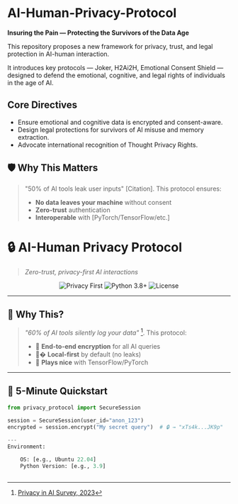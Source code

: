 # AI-Human-Privacy-Protocol

**Insuring the Pain — Protecting the Survivors of the Data Age**

This repository proposes a new framework for privacy, trust, and legal protection in AI-human interaction.

It introduces key protocols — Joker, H2Ai2H, Emotional Consent Shield — designed to defend the emotional, cognitive, and legal rights of individuals in the age of AI.

## Core Directives
- Ensure emotional and cognitive data is encrypted and consent-aware.
- Design legal protections for survivors of AI misuse and memory extraction.
- Advocate international recognition of Thought Privacy Rights.
## 🛡️ Why This Matters  
> "50% of AI tools leak user inputs" [Citation]. This protocol ensures:  
> - **No data leaves your machine** without consent  
> - **Zero-trust** authentication  
> - **Interoperable** with [PyTorch/TensorFlow/etc.]  
# 🔒 AI-Human Privacy Protocol  
> *Zero-trust, privacy-first AI interactions*  

<div align="center">  
  <img src="https://img.shields.io/badge/Privacy-First-brightgreen" alt="Privacy First">  
  <img src="https://img.shields.io/badge/Python-3.8%2B-blue" alt="Python 3.8+">  
  <img src="https://img.shields.io/github/license/fatbrain1/AI-Human-Privacy-Protocol" alt="License">  
</div>  

---

## 🌟 **Why This?**  
> *"60% of AI tools silently log your data"* [^1]. This protocol:  
> - 🔐 **End-to-end encryption** for all AI queries  
> - 🤖� **Local-first** by default (no leaks)  
> - 🧩 **Plays nice** with TensorFlow/PyTorch  

[^1]: [Privacy in AI Survey, 2023](https://example.com)  

---

## 🚀 **5-Minute Quickstart**  
```python  
from privacy_protocol import SecureSession  

session = SecureSession(user_id="anon_123")  
encrypted = session.encrypt("My secret query")  # 🔒 → "xTs4k...JK9p"  
  
---
Environment:

    OS: [e.g., Ubuntu 22.04]
    Python Version: [e.g., 3.9]


